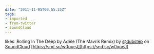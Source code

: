 ```yaml
---
date: "2011-11-05T05:55:35Z"
tags:
- imported
- from-twitter
- SoundCloud
---
```

likes: Rolling In The Deep by Adele \(The Mavrik Remix\) by [@dubstep](https://twitter.com/dubstep) on [SoundCloud](/tags/SoundCloud) [https://snd.sc/w0oueJ](https://snd.sc/w0oueJ)
